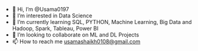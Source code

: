 - 👋 Hi, I’m @Usama0197
- 👀 I’m interested in Data Science
- 🌱 I’m currently learning SQL, PYTHON, Machine Learning, Big Data and Hadoop, Spark, Tableau, Power BI
- 💞️ I’m looking to collaborate on ML and DL Projects
- 📫 How to reach me usamashaikh0108@gmail.com

<!---
Usama0197/Usama0197 is a ✨ special ✨ repository because its `README.md` (this file) appears on your GitHub profile.
You can click the Preview link to take a look at your changes.
--->
